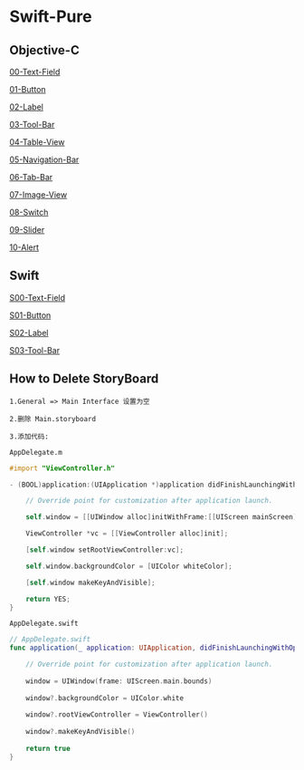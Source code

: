 # Swift-Pure   
   
   
## Objective-C   
   
[00-Text-Field](./00-Text-Field/00-Text-Field)   
   
[01-Button](./01-Button/01-Button)      
   
[02-Label](./02-Label/02-Label)      
   
[03-Tool-Bar](./03-Tool-Bar/03-Tool-Bar)       
   
[04-Table-View](./04-Table-View/04-Table-View)      
   
[05-Navigation-Bar](./05-Navigation-Bar/05-Navigation-Bar)      
    
[06-Tab-Bar](./06-Tab-Bar/06-Tab-Bar)      
   
[07-Image-View](./07-Image-View/07-Image-View)     
   
[08-Switch](./08-Switch/08-Switch)       
   
[09-Slider](./09-Slider/09-Slider)   
   
[10-Alert](./10-Alert/10-Alert)   
      
   
## Swift   
   
[S00-Text-Field](./S00-Text-Field/S00-Text-Field)     
   
[S01-Button](./S01-Button/S01-Button)   
   
[S02-Label](./S02-Label/S02-Label)      
   
[S03-Tool-Bar](./S03-Tool-Bar/S03-Tool-Bar)      
   
   
   
   
   
   
## How to Delete StoryBoard    
   
`1.General => Main Interface 设置为空`   
   
`2.删除 Main.storyboard`   
   
`3.添加代码:`   
   
`AppDelegate.m`   
   
```Objective-C
#import "ViewController.h"
```   
   
```Objective-C
- (BOOL)application:(UIApplication *)application didFinishLaunchingWithOptions:(NSDictionary *)launchOptions {

    // Override point for customization after application launch.

    self.window = [[UIWindow alloc]initWithFrame:[[UIScreen mainScreen]bounds]];

    ViewController *vc = [[ViewController alloc]init];

    [self.window setRootViewController:vc];

    self.window.backgroundColor = [UIColor whiteColor];

    [self.window makeKeyAndVisible];

    return YES;
}
```
      
      
`AppDelegate.swift`   
   
```Swift
// AppDelegate.swift
func application(_ application: UIApplication, didFinishLaunchingWithOptions launchOptions: [UIApplicationLaunchOptionsKey: Any]?) -> Bool {

    // Override point for customization after application launch.
    
    window = UIWindow(frame: UIScreen.main.bounds)
    
    window?.backgroundColor = UIColor.white
    
    window?.rootViewController = ViewController()
    
    window?.makeKeyAndVisible()
    
    return true
}
```